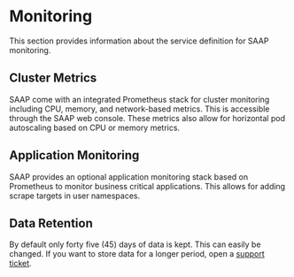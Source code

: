 # Monitoring

This section provides information about the service definition for SAAP monitoring.

## Cluster Metrics

SAAP come with an integrated Prometheus stack for cluster monitoring including CPU, memory, and network-based metrics. This is accessible through the SAAP web console. These metrics also allow for horizontal pod autoscaling based on CPU or memory metrics.

## Application Monitoring

SAAP provides an optional application monitoring stack based on Prometheus to monitor business critical applications. This allows for adding scrape targets in user namespaces.

## Data Retention

By default only forty five (45) days of data is kept. This can easily be changed. If you want to store data for a longer period, open a [support ticket](https://support.stakater.com/index.html).
